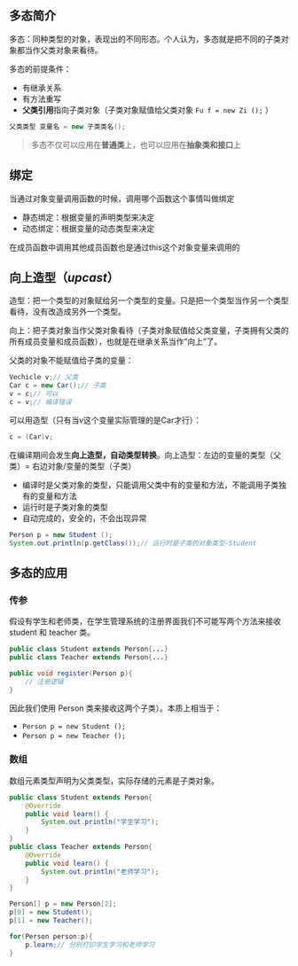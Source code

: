 ## 多态简介

多态：同种类型的对象，表现出的不同形态。个人认为，多态就是把不同的子类对象都当作父类对象来看待。

多态的前提条件：

-  有继承关系
-  有方法重写
-  **父类引用**指向子类对象（子类对象赋值给父类对象 `Fu f = new Zi ();` ）

```java
父类类型 变量名 = new 子类类名();
```

>多态不仅可以应用在**普通类**上，也可以应用在**抽象类和接口**上

## 绑定

当通过对象变量调用函数的时候，调用哪个函数这个事情叫做绑定

-  静态绑定：根据变量的声明类型来决定
-  动态绑定：根据变量的动态类型来决定

在成员函数中调用其他成员函数也是通过this这个对象变量来调用的
## 向上造型（_upcast_）

造型：把一个类型的对象赋给另一个类型的变量。只是把一个类型当作另一个类型看待，没有改造成另外一个类型。

向上：把子类对象当作父类对象看待（子类对象赋值给父类变量，子类拥有父类的所有成员变量和成员函数），也就是在继承关系当作“向上”了。

父类的对象不能赋值给子类的变量：

```java
Vechicle v;// 父类
Car c = new Car();// 子类
v = c;// 可以
c = v;// 编译错误
```

可以用造型（只有当v这个变量实际管理的是Car才行）：

```java
c = (Car)v;
```

在编译期间会发生**向上造型，自动类型转换**。向上造型：左边的变量的类型（父类）= 右边对象/变量的类型（子类）

-  编译时是父类对象的类型，只能调用父类中有的变量和方法，不能调用子类独有的变量和方法
-  运行时是子类对象的类型
-  自动完成的，安全的，不会出现异常

```java
Person p = new Student ();
System.out.println(p.getClass());// 运行时是子类的对象类型-Student
```

## 多态的应用

### 传参

假设有学生和老师类，在学生管理系统的注册界面我们不可能写两个方法来接收 student 和 teacher 类。

```java
public class Student extends Person{...}
public class Teacher extends Person{...}
```

```java
public void register(Person p){
	// 注册逻辑
}
```

因此我们使用 Person 类来接收这两个子类）。本质上相当于：
-  `Person p = new Student ();`
-  `Person p = new Teacher ();`

### 数组

数组元素类型声明为父类类型，实际存储的元素是子类对象。

```java
public class Student extends Person{
	@Override
	public void learn() {
        System.out.println("学生学习");
    }
}
public class Teacher extends Person{
	@Override
	public void learn() {
        System.out.println("老师学习");
    }
}
```

```java
Person[] p = new Person[2];
p[0] = new Student();
p[1] = new Teacher();

for(Person person:p){
	p.learn;// 分别打印学生学习和老师学习
}
```


